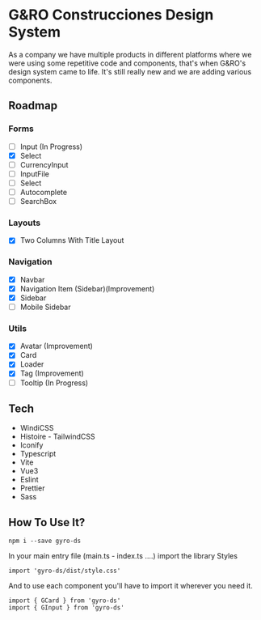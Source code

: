 # G&RO Construcciones Design System

As a company we have multiple products in different platforms where we were using some repetitive code and components, that's when G&RO's design system came to life. It's still really new and we are adding various components.

## Roadmap

### Forms
- [ ] Input (In Progress)
- [x] Select
- [ ] CurrencyInput
- [ ] InputFile
- [ ] Select
- [ ] Autocomplete
- [ ] SearchBox

### Layouts
- [x] Two Columns With Title Layout

### Navigation
- [x] Navbar
- [x] Navigation Item (Sidebar)(Improvement)
- [x] Sidebar
- [ ] Mobile Sidebar

### Utils
- [x] Avatar (Improvement)
- [x] Card
- [x] Loader
- [x] Tag (Improvement)
- [ ] Tooltip (In Progress)

## Tech

- WindiCSS
- Histoire - TailwindCSS
- Iconify
- Typescript
- Vite
- Vue3
- Eslint
- Prettier
- Sass

## How To Use It?

```
npm i --save gyro-ds
```

In your main entry file (main.ts - index.ts ....) import the library Styles
```
import 'gyro-ds/dist/style.css'
```

And to use each component you'll have to import it wherever you need it.
```
import { GCard } from 'gyro-ds'
import { GInput } from 'gyro-ds'
``` 
